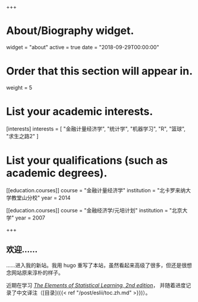 +++
# About/Biography widget.
widget = "about"
active = true
date = "2018-09-29T00:00:00"

# Order that this section will appear in.
weight = 5

# List your academic interests.
[interests]
  interests = [
    "金融计量经济学",
    "统计学",
    "机器学习",
    "R",
    "篮球",
    "求生之路2"
  ]

# List your qualifications (such as academic degrees).
[[education.courses]]
  course = "金融计量经济学"
  institution = "北卡罗来纳大学教堂山分校"
  year = 2014

[[education.courses]]
  course = "金融经济学/元培计划"
  institution = "北京大学"
  year = 2007
 
+++

## 欢迎……

……进入我的新站。我用 hugo 重写了本站，虽然看起来高级了很多，但还是很想念网站原来淳朴的样子。

近期在学习
[*The Elements of Statistical Learning, 2nd edition*](https://web.stanford.edu/~hastie/ElemStatLearn/)，
并随着进度记录了中文译注（[目录]({{< ref "/post/eslii/toc.zh.md" >}})）。

